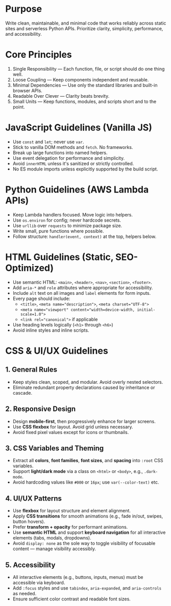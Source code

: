 # Purpose
Write clean, maintainable, and minimal code that works reliably across static sites and serverless Python APIs. Prioritize clarity, simplicity, performance, and accessibility.

# Core Principles
1. Single Responsibility — Each function, file, or script should do one thing well.
2. Loose Coupling — Keep components independent and reusable.
3. Minimal Dependencies — Use only the standard libraries and built-in browser APIs.
4. Readable Over Clever — Clarity beats brevity.
5. Small Units — Keep functions, modules, and scripts short and to the point.

# JavaScript Guidelines (Vanilla JS)
- Use `const` and `let`; never use `var`.
- Stick to vanilla DOM methods and `fetch`. No frameworks.
- Break up large functions into named helpers.
- Use event delegation for performance and simplicity.
- Avoid `innerHTML` unless it's sanitized or strictly controlled.
- No ES module imports unless explicitly supported by the build script.

# Python Guidelines (AWS Lambda APIs)
- Keep Lambda handlers focused. Move logic into helpers.
- Use `os.environ` for config; never hardcode secrets.
- Use `urllib` over `requests` to minimize package size.
- Write small, pure functions where possible.
- Follow structure: `handler(event, context)` at the top, helpers below.

# HTML Guidelines (Static, SEO-Optimized)
- Use semantic HTML: `<main>`, `<header>`, `<nav>`, `<section>`, `<footer>`.
- Add `aria-*` and `role` attributes where appropriate for accessibility.
- Include `alt` text on all images and `label` elements for form inputs.
- Every page should include:
  - `<title>`, `<meta name="description">`, `<meta charset="UTF-8">`
  - `<meta name="viewport" content="width=device-width, initial-scale=1.0">`
  - `<link rel="canonical">` if applicable
- Use heading levels logically (`<h1>` through `<h6>`)
- Avoid inline styles and inline scripts.

# CSS & UI/UX Guidelines

## 1. General Rules
- Keep styles clean, scoped, and modular. Avoid overly nested selectors.
- Eliminate redundant property declarations caused by inheritance or cascade.

## 2. Responsive Design
- Design **mobile-first**, then progressively enhance for larger screens.
- Use **CSS flexbox** for layout. Avoid grid unless necessary.
- Avoid fixed pixel values except for icons or thumbnails.

## 3. CSS Variables and Theming
- Extract all **colors**, **font families**, **font sizes**, and **spacing** into `:root` CSS variables.
- Support **light/dark mode** via a class on `<html>` or `<body>`, e.g., `.dark-mode`.
- Avoid hardcoding values like `#000` or `16px`; use `var(--color-text)` etc.

## 4. UI/UX Patterns
- Use **flexbox** for layout structure and element alignment.
- Apply **CSS transitions** for smooth animations (e.g., fade in/out, swipes, button hovers).
- Prefer **transform + opacity** for performant animations.
- Use **semantic HTML** and support **keyboard navigation** for all interactive elements (tabs, modals, dropdowns).
- Avoid `display: none` as the sole way to toggle visibility of focusable content — manage visibility accessibly.

## 5. Accessibility
- All interactive elements (e.g., buttons, inputs, menus) must be accessible via keyboard.
- Add `:focus` styles and use `tabindex`, `aria-expanded`, and `aria-controls` as needed.
- Ensure sufficient color contrast and readable font sizes.